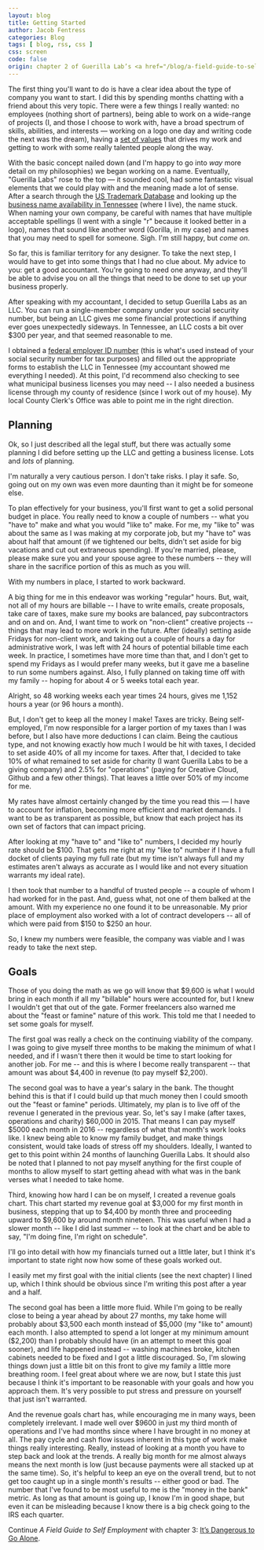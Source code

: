```yaml
---
layout: blog
title: Getting Started
author: Jacob Fentress
categories: Blog
tags: [ blog, rss, css ]
css: screen
code: false
origin: chapter 2 of Guerilla Lab’s <a href="/blog/a-field-guide-to-self-employment.html">A Field Guide to Self Employment</a>
---
```


The first thing you'll want to do is have a clear idea about the type of company you want to start. I did this by spending months chatting with a friend about this very topic. There were a few things I really wanted: no employees (nothing short of partners), being able to work on a wide-range of projects (I, and those I choose to work with, have a broad spectrum of skills, abilities, and interests — working on a logo one day and writing code the next was the dream), having a [set of values](http://guerillalabs.co/about/) that drives my work and getting to work with some really talented people along the way.

With the basic concept nailed down (and I'm happy to go into _way_ more detail on my philosophies) we began working on a name. Eventually, "Guerilla Labs" rose to the top — it sounded cool, had some fantastic visual elements that we could play with and the meaning made a lot of sense. After a search through the [US Trademark Database](http://www.uspto.gov/trademarks-application-process/search-trademark-database) and looking up the [business name availability in Tennessee](https://tnbear.tn.gov/ECommerce/NameAvailability.aspx) (where I live), the name stuck. When naming your own company, be careful with names that have multiple acceptable spellings (I went with a single "r" because it looked better in a logo), names that sound like another word (Gorilla, in my case) and names that you may need to spell for someone. Sigh. I'm still happy, but _come on_.

So far, this is familiar territory for any designer. To take the next step, I would have to get into some things that I had no clue about. My advice to you: get a good accountant. You're going to need one anyway, and they'll be able to advise you on all the things that need to be done to set up your business properly.

After speaking with my accountant, I decided to setup Guerilla Labs as an LLC. You can run a single-member company under your social security number, but being an LLC gives me some financial protections if anything ever goes unexpectedly sideways. In Tennessee, an LLC costs a bit over $300 per year, and that seemed reasonable to me.

I obtained a [federal employer ID number](http://www.irs.gov/Businesses/Small-Businesses-&-Self-Employed/Employer-ID-Numbers-EINs) (this is what's used instead of your social security number for tax purposes) and filled out the appropriate forms to establish the LLC in Tennessee (my accountant showed me everything I needed). At this point, I'd recommend also checking to see what municipal business licenses you may need -- I also needed a business license through my county of residence (since I work out of my house). My local County Clerk's Office was able to point me in the right direction.

## Planning

Ok, so I just described all the legal stuff, but there was actually some planning I did before setting up the LLC and getting a business license. Lots and _lots_ of planning.

I'm naturally a very cautious person. I don't take risks. I play it safe. So, going out on my own was even more daunting than it might be for someone else.

To plan effectively for your business, you'll first want to get a solid personal budget in place. You really need to know a couple of numbers -- what you "have to" make and what you would "like to" make. For me, my "like to" was about the same as I was making at my corporate job, but my "have to" was about half that amount (if we tightened our belts, didn't set aside for big vacations and cut out extraneous spending). If you're married, please, please make sure you and your spouse agree to these numbers -- they will share in the sacrifice portion of this as much as you will.

With my numbers in place, I started to work backward.

A big thing for me in this endeavor was working "regular" hours. But, wait, not all of my hours are billable -- I have to write emails, create proposals, take care of taxes, make sure my books are balanced, pay subcontractors and on and on. And, I want time to work on "non-client" creative projects -- things that may lead to more work in the future. After (ideally) setting aside Fridays for non-client work, and taking out a couple of hours a day for administrative work, I was left with 24 hours of potential billable time each week. In practice, I sometimes have more time than that, and I don't get to spend my Fridays as I would prefer many weeks, but it gave me a baseline to run some numbers against. Also, I fully planned on taking time off with my family -- hoping for about 4 or 5 weeks total each year.

Alright, so 48 working weeks each year times 24 hours, gives me 1,152 hours a year (or 96 hours a month).

But, I don't get to keep all the money I make! Taxes are tricky. Being self-employed, I'm now responsible for a larger portion of my taxes than I was before, but I also have more deductions I can claim. Being the cautious type, and not knowing exactly how much I would be hit with taxes, I decided to set aside 40% of all my income for taxes. After that, I decided to take 10% of what remained to set aside for charity (I want Guerilla Labs to be a giving company) and 2.5% for "operations" (paying for Creative Cloud, Github and a few other things). That leaves a little over 50% of my income for me.

<aside class="note">
    <p>My rates have almost certainly changed by the time you read this — I have to account for inflation, becoming more efficient and market demands. I want to be as transparent as possible, but know that each project has its own set of factors that can impact pricing.</p>
</aside>

After looking at my "have to" and "like to" numbers, I decided my hourly rate should be $100. That gets me right at my "like to" number if I have a full docket of clients paying my full rate (but my time isn't always full and my estimates aren't always as accurate as I would like and not every situation warrants my ideal rate).

I then took that number to a handful of trusted people -- a couple of whom I had worked for in the past. And, guess what, not one of them balked at the amount. With my experience no one found it to be unreasonable. My prior place of employment also worked with a lot of contract developers -- all of which were paid from $150 to $250 an hour.

So, I knew my numbers were feasible, the company was viable and I was ready to take the next step.

## Goals

Those of you doing the math as we go will know that $9,600 is what I would bring in each month if all my "billable" hours were accounted for, but I knew I wouldn't get that out of the gate. Former freelancers also warned me about the "feast or famine" nature of this work. This told me that I needed to set some goals for myself.

The first goal was really a check on the continuing viability of the company. I was going to give myself three months to be making the minimum of what I needed, and if I wasn't there then it would be time to start looking for another job. For me -- and this is where I become really transparent -- that amount was about $4,400 in revenue (to pay myself $2,200).

The second goal was to have a year's salary in the bank. The thought behind this is that if I could build up that much money then I could smooth out the "feast or famine" periods. Ultimately, my plan is to live off of the revenue I generated in the previous year. So, let's say I make (after taxes, operations and charity) $60,000 in 2015. That means I can pay myself $5000 each month in 2016 -- regardless of what that month's work looks like. I knew being able to know my family budget, and make things consistent, would take loads of stress off my shoulders. Ideally, I wanted to get to this point within 24 months of launching Guerilla Labs. It should also be noted that I planned to not pay myself anything for the first couple of months to allow myself to start getting ahead with what was in the bank verses what I needed to take home.

Third, knowing how hard I can be on myself, I created a revenue goals chart. This chart started my revenue goal at $3,000 for my first month in business, stepping that up to $4,400 by month three and proceeding upward to $9,600 by around month nineteen. This was useful when I had a slower month -- like I did last summer -- to look at the chart and be able to say, "I'm doing fine, I'm right on schedule".

I'll go into detail with how my financials turned out a little later, but I think it's important to state right now how some of these goals worked out.

I easily met my first goal with the initial clients (see the next chapter) I lined up, which I think should be obvious since I'm writing this post after a year and a half.

The second goal has been a little more fluid. While I'm going to be really close to being a year ahead by about 27 months, my take home will probably about $3,500 each month instead of $5,000 (my "like to" amount) each month. I also attempted to spend a lot longer at my minimum amount ($2,200) than I probably should have (in an attempt to meet this goal sooner), and life happened instead -- washing machines broke, kitchen cabinets needed to be fixed and I got a little discouraged. So, I'm slowing things down just a little bit on this front to give my family a little more breathing room. I feel great about where we are now, but I state this just because I think it's important to be reasonable with your goals and how you approach them. It's very possible to put stress and pressure on yourself that just isn't warranted.

And the revenue goals chart has, while encouraging me in many ways, been completely irrelevant. I made well over $9600 in just my third month of operations and I've had months since where I have brought in no money at all. The pay cycle and cash flow issues inherent in this type of work make things really interesting. Really, instead of looking at a month you have to step back and look at the trends. A really big month for me almost always means the next month is low (just because payments were all stacked up at the same time). So, it's helpful to keep an eye on the overall trend, but to not get too caught up in a single month's results -- either good or bad. The number that I've found to be most useful to me is the "money in the bank" metric. As long as that amount is going up, I know I'm in good shape, but even it can be misleading because I know there is a big check going to the IRS each quarter.

<div class="next">
    <p>Continue <em>A Field Guide to Self Employment</em> with chapter 3: <a href="{% post_url 2015-04-17-self-employment-3-dangerous-to-go-alone %}">It’s Dangerous to Go Alone</a>.</p>
</div>